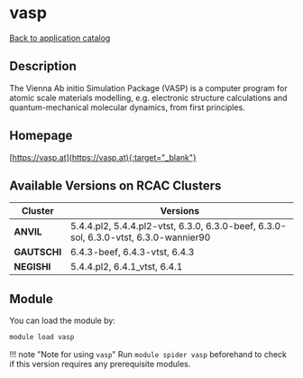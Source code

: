 # vasp

[Back to application catalog](../app_catalog.md)

## Description

The Vienna Ab initio Simulation Package (VASP) is a computer program for atomic scale materials modelling, e.g. electronic structure calculations and quantum-mechanical molecular dynamics, from first principles.

## Homepage

[https://vasp.at](https://vasp.at){:target="_blank"}

## Available Versions on RCAC Clusters

|Cluster|Versions|
|---|---|
**ANVIL**|5.4.4.pl2, 5.4.4.pl2-vtst, 6.3.0, 6.3.0-beef, 6.3.0-sol, 6.3.0-vtst, 6.3.0-wannier90
**GAUTSCHI**|6.4.3-beef, 6.4.3-vtst, 6.4.3
**NEGISHI**|5.4.4.pl2, 6.4.1_vtst, 6.4.1

## Module

You can load the module by:

```bash
module load vasp
```

!!! note "Note for using `vasp`"
    Run `module spider vasp` beforehand to check if this version requires any prerequisite modules.

